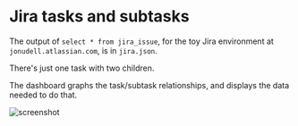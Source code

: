 # Jira tasks and subtasks

The output of `select * from jira_issue`, for the toy Jira environment at `jonudell.atlassian.com`, is in `jira.json`.

There's just one task with two children.

The dashboard graphs the task/subtask relationships, and displays the data needed to do that.

![screenshot](https://user-images.githubusercontent.com/46509/218625345-e71c3bb5-d2ee-4524-b565-dd853968200b.png)
